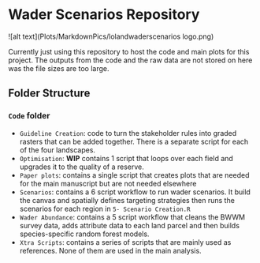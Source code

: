 # Wader Scenarios Repository

![alt text](Plots/MarkdownPics/lolandwaderscenarios logo.png)

Currently just using this repository to host the code and main plots for this project. The outputs from the code and the raw data are not stored on here was the file sizes are too large.


## Folder Structure

### `Code` folder
- `Guideline Creation`: code to turn the stakeholder rules into graded rasters that can be added together. There is a separate script for each of the four landscapes. 
- `Optimisation`: **WIP** contains 1 script that loops over each field and upgrades it to the quality of a reserve.
- `Paper plots`: contains a single script that creates plots that are needed for the main manuscript but are not needed elsewhere
- `Scenarios`: contains a 6 script workflow to run wader scenarios. It build the canvas and spatially defines targeting strategies then runs the scenarios for each region in `5- Scenario Creation.R`
- `Wader Abundance`: contains a 5 script workflow that cleans the BWWM survey data, adds attribute data to each land parcel and then builds species-specific random forest models. 
- `Xtra Scripts`: contains a series of scripts that are mainly used as references. None of them are used in the main analysis. 
